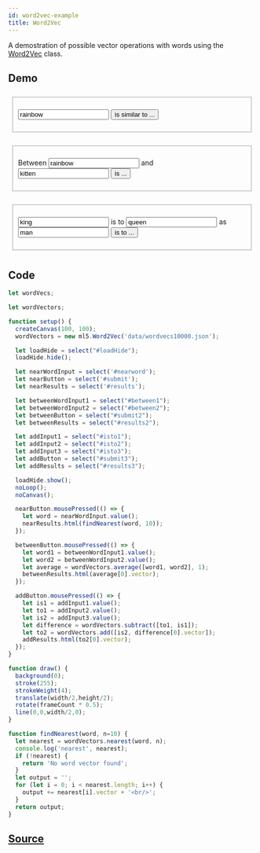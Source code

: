 ```yaml
---
id: word2vec-example
title: Word2Vec
---
```


A demostration of possible vector operations with words using the [Word2Vec](api-Word2vec.md) class.

## Demo

<div class="example">
  <style>
    .row {
      margin-top: 10px;
      padding: 20px;
      outline: 2px solid #ccc;
      outline-offset: -10px;
      -moz-outline-radius: 10px;
      -webkit-outline-radius: 10px;
    }
  </style>
  <div id="loadHide">
    <div class="row">
      <p>
        <input type="text" value="rainbow" id="nearword"></input>
        <button id="submit" class="btn btn-primary">is similar to ...</button>
      </p>
      <p id="results"></p>
    </div>
    <div class="row">
      <p>
        Between
        <input type="text" value="rainbow" id="between1"></input> and
        <input type="text" value="kitten" id="between2"></input>
        <button id="submit2" class="btn btn-primary">is ...</button>
      </p>
      <p id="results2"></p>
    </div>
    <div class="row">
      <p>
        <input type="text" value="king" id="isto1"></input> is to
        <input type="text" value="queen" id="isto2"></input> as
        <input type="text" value="man" id="isto3"></input>
        <button id="submit3" class="btn btn-primary">is to ...</button>
      </p>
      <p id="results3"></p>
    </div>
  </div>

  <script src="assets/scripts/example-word2vec.js"></script>
</div>

## Code

```javascript
let wordVecs;

let wordVectors;

function setup() {
  createCanvas(100, 100);
  wordVectors = new ml5.Word2Vec('data/wordvecs10000.json');

  let loadHide = select("#loadHide");
  loadHide.hide();

  let nearWordInput = select('#nearword');
  let nearButton = select('#submit');
  let nearResults = select('#results');

  let betweenWordInput1 = select("#between1");
  let betweenWordInput2 = select("#between2");
  let betweenButton = select("#submit2");
  let betweenResults = select("#results2");

  let addInput1 = select("#isto1");
  let addInput2 = select("#isto2");
  let addInput3 = select("#isto3");
  let addButton = select("#submit3");
  let addResults = select("#results3");

  loadHide.show();
  noLoop();
  noCanvas();

  nearButton.mousePressed(() => {
    let word = nearWordInput.value();
    nearResults.html(findNearest(word, 10));
  });

  betweenButton.mousePressed(() => {
    let word1 = betweenWordInput1.value();
    let word2 = betweenWordInput2.value();
    let average = wordVectors.average([word1, word2], 1);
    betweenResults.html(average[0].vector);
  });

  addButton.mousePressed(() => {
    let is1 = addInput1.value();
    let to1 = addInput2.value();
    let is2 = addInput3.value();
    let difference = wordVectors.subtract([to1, is1]);
    let to2 = wordVectors.add([is2, difference[0].vector]);
    addResults.html(to2[0].vector);
  });
}

function draw() {
  background(0);
  stroke(255);
  strokeWeight(4);
  translate(width/2,height/2);
  rotate(frameCount * 0.5);
  line(0,0,width/2,0);
}

function findNearest(word, n=10) {
  let nearest = wordVectors.nearest(word, n);
  console.log('nearest', nearest);
  if (!nearest) {
    return 'No word vector found';
  }
  let output = '';
  for (let i = 0; i < nearest.length; i++) {
    output += nearest[i].vector + '<br/>';
  }
  return output;
}

```

## [Source]()
